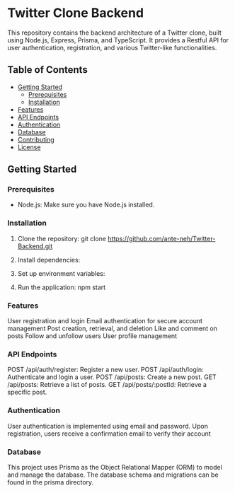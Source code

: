 # Twitter Clone Backend

This repository contains the backend architecture of a Twitter clone, built using Node.js, Express, Prisma, and TypeScript. It provides a Restful API for user authentication, registration, and various Twitter-like functionalities.

## Table of Contents

- [Getting Started](#getting-started)
  - [Prerequisites](#prerequisites)
  - [Installation](#installation)
- [Features](#features)
- [API Endpoints](#api-endpoints)
- [Authentication](#authentication)
- [Database](#database)
- [Contributing](#contributing)
- [License](#license)

 ## Getting Started

### Prerequisites

- Node.js: Make sure you have Node.js installed.

### Installation

1. Clone the repository:
   git clone https://github.com/ante-neh/Twitter-Backend.git

2. Install dependencies:

3. Set up environment variables:

4. Run the application:
    npm start


### Features

User registration and login
Email authentication for secure account management
Post creation, retrieval, and deletion
Like and comment on posts
Follow and unfollow users
User profile management


### API Endpoints

POST /api/auth/register: Register a new user.
POST /api/auth/login: Authenticate and login a user.
POST /api/posts: Create a new post.
GET /api/posts: Retrieve a list of posts.
GET /api/posts/:postId: Retrieve a specific post.

### Authentication

User authentication is implemented using email and password. Upon registration, users receive a confirmation email to verify their account

### Database

This project uses Prisma as the Object Relational Mapper (ORM) to model and manage the database. The database schema and migrations can be found in the prisma directory.